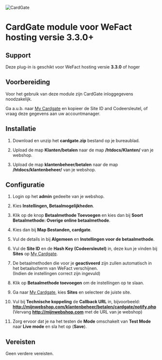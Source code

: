 ![CardGate](https://cdn.curopayments.net/thumb/200/logos/cardgate.png)

# CardGate module voor WeFact hosting versie **3.3.0+**

## Support

Deze plug-in is geschikt voor WeFact hosting versie **3.3.0** of hoger

## Voorbereiding

Voor het gebruik van deze module zijn CardGate inloggegevens noodzakelijk.

Ga a.u.b. naar [My Cardgate](https://my.cardgate.com/) en kopieer de  Site ID and Codeersleutel, of vraag deze gegevens aan uw accountmanager.

## Installatie

1. Download en unzip het **cardgate.zip** bestand op je bureaublad.

2. Upload de map **Klanten/betalen** naar de map **/htdocs/Klanten/** van je webshop.

3. Upload de map **klantenbeheer/betalen** naar de map **/htdocs/klantenbeheer/** van je webshop.
  
## Configuratie

1. Login op het **admin** gedeelte van je webshop.

2. Kies **Instellingen, Betaalmogelijkheden**.

3. Klik op de knop **Betaalmethode Toevoegen** en kies dan bij **Soort Betaalmethode: Overige online betaalmethode**. 

4. Kies dan bij **Map Bestanden, cardgate**.

5. Vul de details in bij **Algemeen** en **Instellingen voor de betaalmethode**.

6. Vul de **Site ID** en de **Hash Key (Codeersleutel)** in, deze kun je vinden bij **Sites** op [My Cardgate](https://my.cardgate.com/).

7. De betaalmethoden die voor je **geactiveerd** zijn zullen automatisch in het betaalscherm van WeFact verschijnen.  
   (Indien de instellingen correct zijn ingevuld)

8. Klik op **Betaalmethode toevoegen** om de instellingen op te slaan.

9. Ga naar [My Cardgate](https://my.cardgate.com/), kies **Sites** en selecteer de juiste site.

10. Vul bij **Technische koppeling** de **Callback URL** in, bijvoorbeeld:  
    **http://mijnwebshop.com/klantenbeheer/betalen/cardgate/notify.php**  
    (Vervang **http://mijnwebshop.com** met de URL van je webshop)  

11. Zorg ervoor dat je na het testen de **Mode** omschakelt van **Test Mode** naar **Live mode** en sla het op (**Save**).
 
## Vereisten

Geen verdere vereisten.
